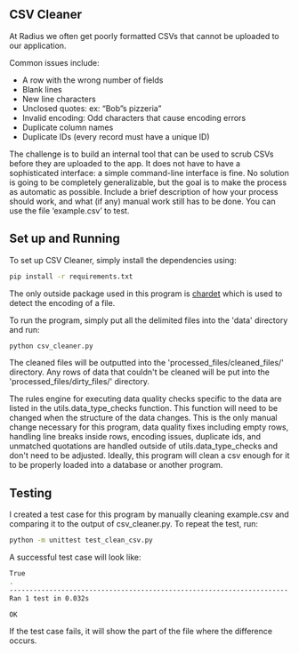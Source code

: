 CSV Cleaner
----------

At Radius we often get poorly formatted CSVs that cannot be uploaded to our application.  

Common issues include:
- A row with the wrong number of fields
- Blank lines
- New line characters
- Unclosed quotes: ex: “Bob”s pizzeria”
- Invalid encoding: Odd characters that cause encoding errors
- Duplicate column names
- Duplicate IDs (every record must have a unique ID)

The challenge is to build an internal tool that can be used to scrub CSVs before they are uploaded to the app. It does not have to have a sophisticated interface: a simple command-line interface is fine. No solution is going to be completely generalizable, but the goal is to make the process as automatic as possible. Include a brief description of how your process should work, and what (if any) manual work still has to be done. You can use the file ‘example.csv’ to test.

Set up and Running
-----------------
To set up CSV Cleaner, simply install the dependencies using:
```bash
pip install -r requirements.txt
```
The only outside package used in this program is [chardet](https://chardet.readthedocs.io/en/latest/usage.html) which is used to detect the encoding of a file.

To run the program, simply put all the delimited files into the 'data' directory and run:
```bash
python csv_cleaner.py
```
The cleaned files will be outputted into the 'processed_files/cleaned_files/' directory.  Any rows of data that couldn't be cleaned will be put into the 'processed_files/dirty_files/' directory.

The rules engine for executing data quality checks specific to the data are listed in the utils.data_type_checks function.  This function will need to be changed when the structure of the data changes.  This is the only manual change necessary for this program, data quality fixes including empty rows, handling line breaks inside rows, encoding issues, duplicate ids, and unmatched quotations are handled outside of utils.data_type_checks and don't need to be adjusted.  Ideally, this program will clean a csv enough for it to be properly loaded into a database or another program.

Testing
-------
I created a test case for this program by manually cleaning example.csv and comparing it to the output of csv_cleaner.py.  To repeat the test, run:
```bash
python -m unittest test_clean_csv.py
```

A successful test case will look like:
```bash
True
.
----------------------------------------------------------------------
Ran 1 test in 0.032s

OK

```
If the test case fails, it will show the part of the file where the difference occurs.
